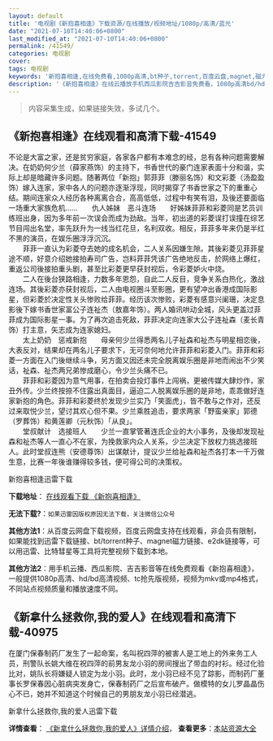 ```yaml
---
layout: default
title: '电视剧《新抱喜相逢》下载资源/在线播放/视频地址/1080p/高清/蓝光'
date: "2021-07-10T14:40:06+0800"
last_modified_at: "2021-07-10T14:40:06+0800"
permalink: /41549/
categories: 电视剧
cover:
tags: 电视剧
keywords: '新抱喜相逢,在线免费看,1080p高清,bt种子,torrent,百度云盘,magnet,磁力链,迅雷下载资源'
description: '《新抱喜相逢》在线云播放手机西瓜影院吉吉影音免费看，1080p高清bd/hd未删减完整版和tc抢先枪版，mkv/mp4格式，附带bt/torrent种子、magnet/磁力链、百度云盘、网盘资源迅雷下载链接'
---
```


>内容采集生成，如果链接失效，多试几个。


## 《新抱喜相逢》在线观看和高清下载-41549

不论是大富之家，还是贫穷家庭，各家各户都有本难念的经，总有各种问题需要解决。在奶奶何少兰（薛家燕饰）的主持下，书香世代的豪门连家表面十分和谐，实际上却是暗藏许多问题。随著两位「新抱」郭菲菲（滕丽名饰）和文彩菱（汤盈盈饰）嫁入连家，家中各人的问题亦逐渐浮现，同时揭穿了书香世家之下的重重心结。期间连家众人经历各种离离合合，高高低低，过程中有笑有泪，及後还要面临一场重大家族危机&hellip;…　　仇人姊妹　恶斗连场　　好姊妹菲菲和彩菱同是艺员训练班出身，因为多年前一次误会而成为劲敌。当年，初出道的彩菱误打误撞在综艺节目闯出名堂，率先跃升为一线当红花旦，名利双收。相反，菲菲多年来仍是半红不黑的演员，在娱乐圈浮浮沉沉。<br />　　菲菲一直认为彩菱夺去她的成名机会，二人关系因嫌生隙。其後彩菱见菲菲星途不顺，好意介绍她接拍寿司广告，岂料菲菲凭该广告绝地反击，於网络上爆红，重返公司後接拍重头剧，甚至比彩菱更早获封视后，令彩菱妒火中烧。<br />　　二人在後台狭路相逢，力数多年恩怨，自此二人反目，竞争关系白热化，激战连场。其後彩菱亦获封视后，二人由电视圈斗至影圈，更有望冲出香港成国际影星，但彩菱於决定性关头惨败给菲菲。经历该次惨败，彩菱有感意兴阑珊，决定息影後下嫁书香世家富公子连祉杰（敖嘉年饰）。两人婚讯哄动全城，风头更盖过菲菲成为国际影星一事。为了再次追击死敌，菲菲决定向连家大公子连祉森（麦长青饰）打主意，矢志成为连家媳妇。<br />　　太上奶奶　惩戒新抱　　母亲何少兰得悉两名儿子祉森和祉杰与明星相恋後，大表反对，结果却在两名儿子要求下，无可奈何地允许菲菲和彩菱入门。菲菲和彩菱一方面在入门後继续斗争，另方面又因还未完全脱离娱乐圈是非地而闹出不少笑话，祉森、祉杰两兄弟惨成磨心，令少兰头痛不已。<br />　　菲菲和彩菱因为意气用事，在拍卖会投灯事件上闯祸，更被传媒大肆炒作，家丑外传。少兰终按捺不住露出真面目，逼迫二人脱离娱乐圈的是非地，乖乖做好连家新抱的角色。菲菲和彩菱终於发现少兰实乃「笑面虎」，皆不敢与之作对，还反过来取悦少兰，望讨其欢心但不果。少兰乘胜追击，要求两家「野蛮亲家」郭德（罗葬饰）和黄莲卿（元秋饰）「从良」。<br />　　堂叔献计　选接班人　　少兰一直掌管著连氏企业的大小事务，及後却发现祉森和祉杰等人一直心不在家，为挽救家内众人关系，少兰决定下放权力挑选接班人。此时堂叔连熊（安德尊饰）出谋献计，提议少兰给祉森和祉杰各打本一千万做生意，比赛一年後谁赚得较多钱，便可得公司的决策权。</p>


新抱喜相逢迅雷下载

**下载地址**： [在线观看下载 《新抱喜相逢》](https://www.993dy.com//vod-detail-id-10726.html) 


**无法下载?**：`如果迅雷因版权原因无法下载，关注微信公众号 `

**其他方法1**：从百度云网盘下载视频，百度云网盘支持在线观看，非会员有限制，如果能找到迅雷下载链接、bt/torrent种子、magnet磁力链接、e2dk链接等，可以用迅雷、比特彗星等工具将完整视频下载到本地。

**其他方法2**：用手机云播、西瓜影院、吉吉影音等在线免费观看《新抱喜相逢》，一般提供1080p高清、hd/bd高清视频、tc抢先版视频，视频为mkv或mp4格式，不同站点视频质量和播放速度不同。


## 《新拿什么拯救你,我的爱人》在线观看和高清下载-40975

在厦门保春制药厂发生了一起命案，名叫祝四萍的被害人是工地上的外来务工人员，刑警队长姚大维在祝四萍的前男友龙小羽的房间搜出了带血的衬衫。经过化验比对，姚队长将嫌疑人锁定为龙小羽。此时，龙小羽已经不见了踪影，而制药厂董事长罗保春因心脏病突发身亡，保春制药厂之后宣布破产。做模特的女儿罗晶晶伤心不已，她并不知道这个时候自己的男朋友龙小羽已经潜逃。


新拿什么拯救你,我的爱人迅雷下载

**详情查看**： [《新拿什么拯救你,我的爱人》详情介绍](/movie/40975/)， **查看更多**：[本站资源大全](/movie/t/all/)


